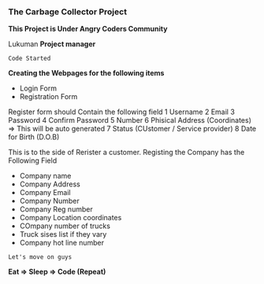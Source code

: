 ### The Carbage Collector Project
**This Project is Under Angry Coders Community**

Lukuman **Project manager**

`Code Started`

**Creating the Webpages for the following items**
- Login Form
- Registration Form

Register form should Contain the following field 
1 Username
2 Email
3 Password
4 Confirm Password
5 Number
6 Phisical Address (Coordinates) => This will be auto generated
7 Status (CUstomer / Service provider)
8 Date for Birth (D.O.B)

This is to the side of Rerister a customer. Registing the Company has the Following
Field
- Company name
- Company Address
- Company Email
- Company Number
- Company Reg number
- Company Location coordinates
- COmpany number of trucks
- Truck sises list if they vary 
- Company hot line number

`Let's move on guys`

**Eat => Sleep => Code (Repeat)**
